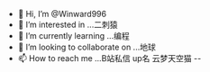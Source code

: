

- 👋 Hi, I’m @Winward996
- 👀 I’m interested in ...二刺猿
- 🌱 I’m currently learning ...编程
- 💞️ I’m looking to collaborate on ...地球
- 📫 How to reach me ...B站私信 up名 云梦天空猫 
--
